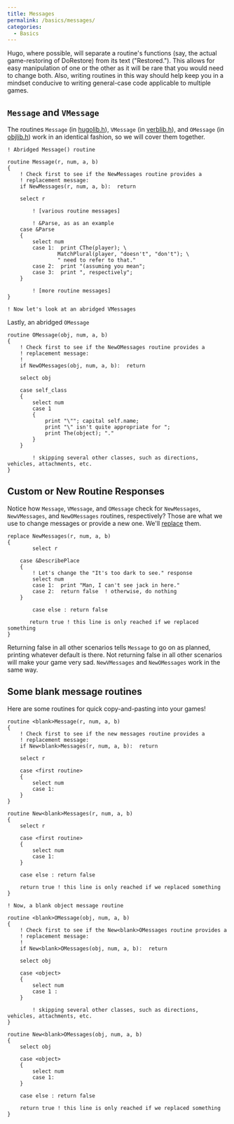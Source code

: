 ```yaml
---
title: Messages
permalink: /basics/messages/
categories: 
  - Basics
---
```


Hugo, where possible, will separate a routine's functions (say, the
actual game-restoring of DoRestore) from its text ("Restored."). This
allows for easy manipulation of one or the other as it will be rare that
you would need to change both. Also, writing routines in this way should
help keep you in a mindset conducive to writing general-case code
applicable to multiple games.

## `Message` and `VMessage`

The routines `Message` (in [hugolib.h](Hugolib.h)),
`VMessage` (in [verblib.h](Verblib.h_g)), and `OMessage` (in
[objlib.h](Objlib)) work in an identical fashion, so we will
cover them together.


    ! Abridged Message() routine

    routine Message(r, num, a, b)
    {
        ! Check first to see if the NewMessages routine provides a
        ! replacement message:
        if NewMessages(r, num, a, b):  return

        select r

            ! [various routine messages]

            ! &Parse, as as an example
        case &Parse
        {
            select num
            case 1:  print CThe(player); \
                    MatchPlural(player, "doesn't", "don't"); \
                    " need to refer to that."
            case 2:  print "(assuming you mean";
            case 3:  print ", respectively";
        }

            ! [more routine messages]
    }

    ! Now let's look at an abridged VMessages

Lastly, an abridged `OMessage`

    routine OMessage(obj, num, a, b)
    {
        ! Check first to see if the NewOMessages routine provides a
        ! replacement message:
        !
        if NewOMessages(obj, num, a, b):  return

        select obj

        case self_class
        {
            select num
            case 1
            {
                print "\""; capital self.name;
                print "\" isn't quite appropriate for ";
                print The(object); "."
            }
        }

            ! skipping several other classes, such as directions, vehicles, attachments, etc.
    }

## Custom or New Routine Responses

Notice how `Message`, `VMessage`, and `OMessage` check for
`NewMessages`, `NewVMessages`, and `NewOMessages` routines,
respectively? Those are what we use to change messages or provide a new
one. We'll [replace](Replace) them.

    replace NewMessages(r, num, a, b)
    {
            select r

        case &DescribePlace
        {
            ! Let's change the "It's too dark to see." response
            select num
            case 1:  print "Man, I can't see jack in here."
            case 2:  return false  ! otherwise, do nothing
        }

            case else : return false

           return true ! this line is only reached if we replaced something
    }

Returning false in all other scenarios tells `Message` to go on as
planned, printing whatever default is there. Not returning false in all
other scenarios will make your game very sad.
`NewVMessages` and `NewOMessages` work in the same way.

## Some blank message routines

Here are some routines for quick copy-and-pasting into your games!

    routine <blank>Message(r, num, a, b)
    {
        ! Check first to see if the new messages routine provides a
        ! replacement message:
        if New<blank>Messages(r, num, a, b):  return

        select r

        case <first routine>
        {
            select num
            case 1:
        }
    }

    routine New<blank>Messages(r, num, a, b)
    {
        select r

        case <first routine>
        {
            select num
            case 1:
        }

        case else : return false

        return true ! this line is only reached if we replaced something
    }

    ! Now, a blank object message routine

    routine <blank>OMessage(obj, num, a, b)
    {
        ! Check first to see if the New<blank>OMessages routine provides a
        ! replacement message:
        !
        if New<blank>OMessages(obj, num, a, b):  return

        select obj

        case <object>
        {
            select num
            case 1 :
        }

            ! skipping several other classes, such as directions, vehicles, attachments, etc.
    }

    routine New<blank>OMessages(obj, num, a, b)
    {
        select obj

        case <object>
        {
            select num
            case 1:
        }

        case else : return false

        return true ! this line is only reached if we replaced something
    }
